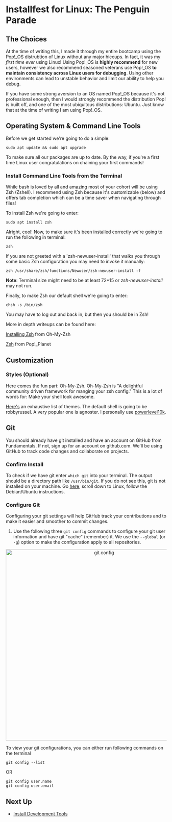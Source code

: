 # Installfest for Linux: The Penguin Parade

## The Choices

At the time of writing this, I made it through my entire bootcamp using the Pop!_OS distrubtion of Linux without any major hiccups. In fact, it was my *first time ever* using Linux! Using Pop!_OS is  **highly recommend** for new users,  however we also recommend seasoned veterans use Pop!_OS  **to maintain consistency across Linux users for debugging**. Using other environments can lead to unstable behavior and limit our ability to help you debug.

If you have some strong aversion to an OS named Pop!_OS because it's not professional enough, then I would strongly recommend the distribution Pop! is built off, and one of the most ubiquitous distributions: Ubuntu. Just know that at the time of writing I am using Pop!_OS.

## Operating System & Command Line Tools

Before we get started we're going to do a simple:

``sudo apt update && sudo apt upgrade``

To make sure all our packages are up to date. By the way, if you're a first time Linux user congratulations on chaining your first commands!


### Install Command Line Tools from the Terminal

While bash is loved by all and amazing most of your cohort will be using Zsh (Zshell). I recommend using Zsh because it's customizable (below) and offers tab completion which can be a time saver when navigating through files!

To install Zsh we're going to enter:

``sudo apt install zsh``

Alright, cool! Now, to make sure it's been installed correctly we're going to run the following in terminal:

``zsh``

If you are not greeted with a 'zsh-newuser-install' that walks you through some basic Zsh configuration you may need to invoke it manually:

``zsh /usr/share/zsh/functions/Newuser/zsh-newuser-install -f``

**Note**: Terminal size might need to be at least 72*15 or *zsh-newuser-install* may not run.

Finally, to make Zsh our default shell we're going to enter:

``chsh -s /bin/zsh``

You may have to log out and back in, but then you should be in Zsh!

More in depth writeups can be found here:

[Installing Zsh](https://github.com/ohmyzsh/ohmyzsh/wiki/Installing-ZSH) from Oh-My-Zsh

[Zsh](https://pop-planet.info/wiki/index.php?title=Zsh) from Pop!_Planet

## Customization

### Styles (Optional)

Here comes the fun part: Oh-My-Zsh. Oh-My-Zsh is "A delightful community driven framework for manging your zsh config." This is a lot of words for: Make your shell look awesome. 

[Here's](https://github.com/ohmyzsh/ohmyzsh/wiki/Themes) an exhaustive list of themes. The default shell is going to be robbyrussel. A very popular one is agnoster. I personally use [powerlevel10k](https://github.com/romkatv/powerlevel10k).


## Git

You should already have git installed and have an account on GitHub from Fundamentals. If not, sign up for an account on github.com. We'll be using GitHub to track code changes and collaborate on projects.


### Confirm Install

To check if we have git enter ``which git`` into your terminal. The output should be a directory path like ``/usr/bin/git``. If you do not see this, git is not installed on your machine. Go [here](https://github.com/git-guides/install-git), scroll down to Linux, follow the Debian/Ubuntu instructions.

### Configure Git

Configuring your git settings will help GitHub track your contributions and to make it easier and smoother to commit changes.

1. Use the following three `git config` commands to configure your git user information and have git "cache" (remember) it. We use the `--global` (or `-g`) option to make the configuration apply to all repositories.

<p align="center">
<img src='../assets/gitconfig.png' width='600px' alt='git config'>
</p>

To view your git configurations, you can either run following commands on the terminal

```
git config --list
```
OR

```
git config user.name
git config user.email
```


## Next Up
* [Install Development Tools](./dev-tools/README.md)

